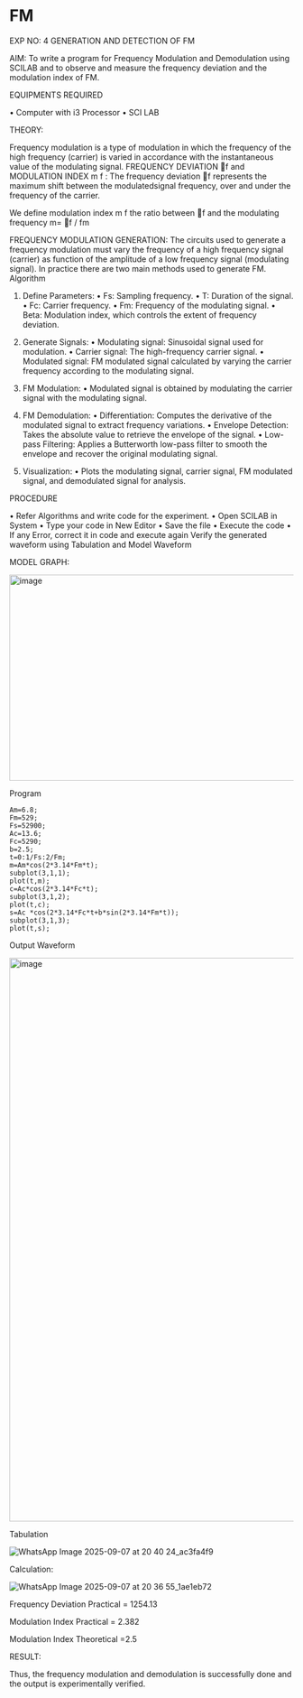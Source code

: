 # FM

EXP NO: 4	GENERATION AND DETECTION OF FM


AIM:
To write a program for Frequency Modulation and Demodulation using SCILAB and to observe and measure the frequency deviation and the modulation index of FM.


EQUIPMENTS REQUIRED

•	Computer with i3 Processor
•	SCI LAB

THEORY:

Frequency modulation is a type of modulation in which the frequency of the high frequency (carrier) is varied in accordance with the instantaneous value of the modulating signal.
FREQUENCY DEVIATION f and MODULATION INDEX m f :
The frequency deviation f represents the maximum shift between the  modulatedsignal
frequency, over and under the frequency of the carrier.

We define modulation index m f the ratio between f and the modulating frequency
m= f / fm


FREQUENCY MODULATION GENERATION:
The circuits used to generate a frequency modulation must vary the frequency of a high frequency signal (carrier) as function of the amplitude of a low frequency signal (modulating signal). In practice there are two main methods used to generate FM.
Algorithm
1.	Define Parameters:
•	Fs: Sampling frequency.
•	T: Duration of the signal.
•	Fc: Carrier frequency.
•	Fm: Frequency of the modulating signal.
•	Beta: Modulation index, which controls the extent of frequency deviation.
2.	Generate Signals:
•	Modulating signal: Sinusoidal signal used for modulation.
•	Carrier signal: The high-frequency carrier signal.
•	Modulated signal: FM modulated signal calculated by varying the carrier frequency according to the modulating signal.
3.	FM Modulation:
•	Modulated signal is obtained by modulating the carrier signal with the modulating signal.
 
4.	FM Demodulation:
•	Differentiation: Computes the derivative of the modulated signal to extract frequency variations.
•	Envelope Detection: Takes the absolute value to retrieve the envelope of the signal.
•	Low-pass Filtering: Applies a Butterworth low-pass filter to smooth the envelope and recover the original modulating signal.
5.	Visualization:
•	Plots the modulating signal, carrier signal, FM modulated signal, and demodulated signal for analysis.



PROCEDURE


•	Refer Algorithms and write code for the experiment.
•	Open SCILAB in System
•	Type your code in New Editor
•	Save the file
•	Execute the code
•	If any Error, correct it in code and execute again
Verify the generated waveform using Tabulation and Model Waveform

MODEL GRAPH:

<img width="512" height="365" alt="image" src="https://github.com/user-attachments/assets/acd787bd-5281-4f1b-802f-1aa39fac9189" />


Program
```
Am=6.8;
Fm=529;
Fs=52900;
Ac=13.6;
Fc=5290;
b=2.5;
t=0:1/Fs:2/Fm;
m=Am*cos(2*3.14*Fm*t);
subplot(3,1,1);
plot(t,m);
c=Ac*cos(2*3.14*Fc*t);
subplot(3,1,2);
plot(t,c);
s=Ac *cos(2*3.14*Fc*t+b*sin(2*3.14*Fm*t));
subplot(3,1,3);
plot(t,s);
```


Output Waveform

<img width="1735" height="999" alt="image" src="https://github.com/user-attachments/assets/a12c1477-5239-4608-a221-1e5a235b648d" />


Tabulation

![WhatsApp Image 2025-09-07 at 20 40 24_ac3fa4f9](https://github.com/user-attachments/assets/776894d7-0ea6-40fe-bdcb-30d55487cf8a)


Calculation:

![WhatsApp Image 2025-09-07 at 20 36 55_1ae1eb72](https://github.com/user-attachments/assets/51cd6fc5-9126-4e3b-b4c0-ec022cec8d21)



Frequency Deviation Practical = 1254.13

Modulation Index Practical	= 2.382

Modulation Index Theoretical	=2.5



RESULT:

Thus, the frequency modulation and demodulation is successfully done and the output is experimentally verified.


